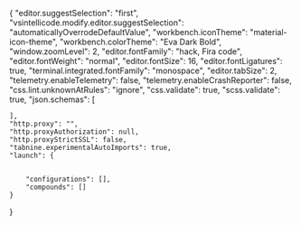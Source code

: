 {
    "editor.suggestSelection": "first",
    "vsintellicode.modify.editor.suggestSelection": "automaticallyOverrodeDefaultValue",
    "workbench.iconTheme": "material-icon-theme",
    "workbench.colorTheme": "Eva Dark Bold",
    "window.zoomLevel": 2,
    "editor.fontFamily": "hack, Fira code",
    "editor.fontWeight": "normal",
    "editor.fontSize": 16,
    "editor.fontLigatures": true,
    "terminal.integrated.fontFamily": "monospace",
    "editor.tabSize": 2,
    "telemetry.enableTelemetry": false,
    "telemetry.enableCrashReporter": false,
    "css.lint.unknownAtRules": "ignore",
    "css.validate": true,
    "scss.validate": true,
    "json.schemas": [
    
    ],
    "http.proxy": "",
    "http.proxyAuthorization": null,
    "http.proxyStrictSSL": false,
    "tabnine.experimentalAutoImports": true,
    "launch": {
    

        "configurations": [],
        "compounds": []
    }
}